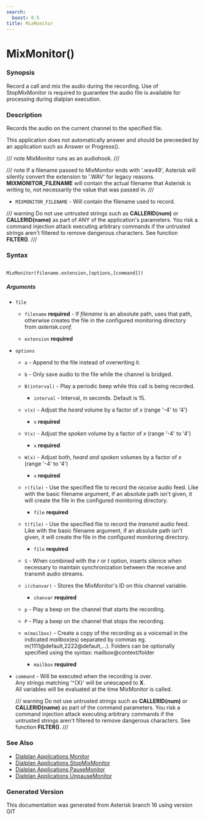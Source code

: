 ```yaml
---
search:
  boost: 0.5
title: MixMonitor
---
```


# MixMonitor()

### Synopsis

Record a call and mix the audio during the recording. Use of StopMixMonitor is required to guarantee the audio file is available for processing during dialplan execution.

### Description

Records the audio on the current channel to the specified file.<br>

This application does not automatically answer and should be preceeded by an application such as Answer or Progress().<br>


/// note
MixMonitor runs as an audiohook.
///


/// note
If a filename passed to MixMonitor ends with '.wav49', Asterisk will silently convert the extension to '.WAV' for legacy reasons. **MIXMONITOR\_FILENAME** will contain the actual filename that Asterisk is writing to, not necessarily the value that was passed in.
///


* `MIXMONITOR_FILENAME` - Will contain the filename used to record.<br>

/// warning
Do not use untrusted strings such as **CALLERID(num)** or **CALLERID(name)** as part of ANY of the application's parameters. You risk a command injection attack executing arbitrary commands if the untrusted strings aren't filtered to remove dangerous characters. See function **FILTER()**.
///


### Syntax


```

MixMonitor(filename.extension,[options,[command]])
```
##### Arguments


* `file`

    * `filename` **required** - If _filename_ is an absolute path, uses that path, otherwise creates the file in the configured monitoring directory from *asterisk.conf.*<br>

    * `extension` **required**

* `options`

    * `a` - Append to the file instead of overwriting it.<br>


    * `b` - Only save audio to the file while the channel is bridged.<br>


    * `B(interval)` - Play a periodic beep while this call is being recorded.<br>

        * `interval` - Interval, in seconds. Default is 15.<br>


    * `v(x)` - Adjust the *heard* volume by a factor of _x_ (range '-4' to '4')<br>

        * `x` **required**


    * `V(x)` - Adjust the *spoken* volume by a factor of _x_ (range '-4' to '4')<br>

        * `x` **required**


    * `W(x)` - Adjust both, *heard and spoken* volumes by a factor of _x_ (range '-4' to '4')<br>

        * `x` **required**


    * `r(file)` - Use the specified file to record the *receive* audio feed. Like with the basic filename argument, if an absolute path isn't given, it will create the file in the configured monitoring directory.<br>

        * `file` **required**


    * `t(file)` - Use the specified file to record the *transmit* audio feed. Like with the basic filename argument, if an absolute path isn't given, it will create the file in the configured monitoring directory.<br>

        * `file` **required**


    * `S` - When combined with the _r_ or _t_ option, inserts silence when necessary to maintain synchronization between the receive and transmit audio streams.<br>


    * `i(chanvar)` - Stores the MixMonitor's ID on this channel variable.<br>

        * `chanvar` **required**


    * `p` - Play a beep on the channel that starts the recording.<br>


    * `P` - Play a beep on the channel that stops the recording.<br>


    * `m(mailbox)` - Create a copy of the recording as a voicemail in the indicated *mailbox*(es) separated by commas eg. m(1111@default,2222@default,...). Folders can be optionally specified using the syntax: mailbox@context/folder<br>

        * `mailbox` **required**


* `command` - Will be executed when the recording is over.<br>
Any strings matching '\^\{X\}' will be unescaped to **X**.<br>
All variables will be evaluated at the time MixMonitor is called.<br>

    /// warning
Do not use untrusted strings such as **CALLERID(num)** or **CALLERID(name)** as part of the command parameters. You risk a command injection attack executing arbitrary commands if the untrusted strings aren't filtered to remove dangerous characters. See function **FILTER()**.
///


### See Also

* [Dialplan Applications Monitor](/Asterisk_16_Documentation/API_Documentation/Dialplan_Applications/Monitor)
* [Dialplan Applications StopMixMonitor](/Asterisk_16_Documentation/API_Documentation/Dialplan_Applications/StopMixMonitor)
* [Dialplan Applications PauseMonitor](/Asterisk_16_Documentation/API_Documentation/Dialplan_Applications/PauseMonitor)
* [Dialplan Applications UnpauseMonitor](/Asterisk_16_Documentation/API_Documentation/Dialplan_Applications/UnpauseMonitor)


### Generated Version

This documentation was generated from Asterisk branch 16 using version GIT 